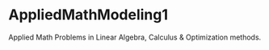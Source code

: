 # AppliedMathModeling1
Applied Math Problems in Linear Algebra, Calculus &amp; Optimization methods.
